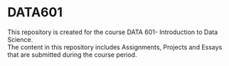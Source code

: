 # DATA601
This repository is created for the course DATA 601- Introduction to Data Science.  
The content in this repository includes Assignments, Projects and Essays that are submitted during the course period.
